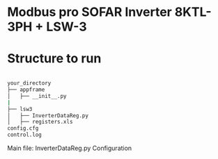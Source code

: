 # Modbus pro SOFAR Inverter 8KTL-3PH + LSW-3

# Structure to run
```bash

your_directory
├── appframe
│   ├── __init__.py
|
├── lsw3
│   ├── InverterDataReg.py
│   ├── registers.xls
config.cfg
control.log
```
  

Main file: InverterDataReg.py
Configuration

